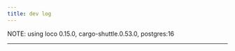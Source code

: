```yaml
---
title: dev log
---
```


<main>
NOTE: using loco 0.15.0,  cargo-shuttle.0.53.0,  postgres:16

---


</main>
